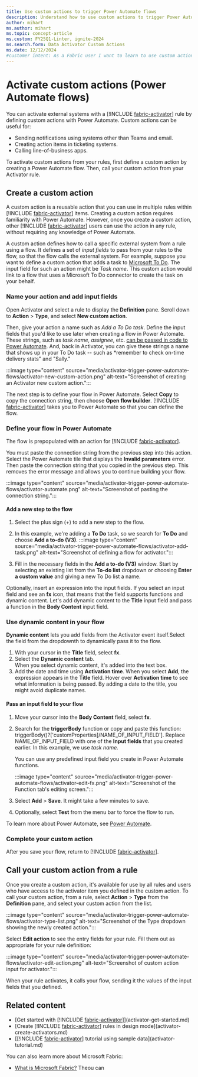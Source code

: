 ```yaml
---
title: Use custom actions to trigger Power Automate flows
description: Understand how to use custom actions to trigger Power Automate flows with Activator and achieve seamless integration between systems.
author: mihart
ms.author: mihart
ms.topic: concept-article
ms.custom: FY25Q1-Linter, ignite-2024
ms.search.form: Data Activator Custom Actions
ms.date: 12/12/2024
#customer intent: As a Fabric user I want to learn to use custom actions to trigger Power Automate flows.
---
```


# Activate custom actions (Power Automate flows)

You can activate external systems with a [!INCLUDE [fabric-activator](../includes/fabric-activator.md)] rule by defining custom actions with Power Automate. Custom actions can be useful for:

* Sending notifications using systems other than Teams and email.
* Creating action items in ticketing systems.
* Calling line-of-business apps.

To activate custom actions from your rules, first define a custom action by creating a Power Automate flow. Then, call your custom action from your Activator rule.

## Create a custom action

A custom action is a reusable action that you can use in multiple rules within [!INCLUDE [fabric-activator](../includes/fabric-activator.md)] items. Creating a custom action requires familiarity with Power Automate. However, once you create a custom action, other [!INCLUDE [fabric-activator](../includes/fabric-activator.md)] users can use the action in any rule, without requiring any knowledge of Power Automate.

A custom action defines how to call a specific external system from a rule using a flow. It defines a set of *input fields* to pass from your rules to the flow, so that the flow calls the external system. For example, suppose you want to define a custom action that adds a task to [Microsoft To Do](https://to-do.office.com/tasks/). The input field for such an action might be *Task name*. This custom action would link to a flow that uses a Microsoft To Do connector to create the task on your behalf.

### Name your action and add input fields

Open Activator and select a rule to display the **Definition** pane. Scroll down to **Action** > **Type**, and select **New custom action**. 

Then, give your action a name such as *Add a To Do task*. Define the input fields that you'd like to use later when creating a flow in Power Automate. These strings, such as *task name*, *assignee*, etc. [can be passed in code to Power Automate](#pass-an-input-field-to-your-flow). And, back in Activator, you can give these strings a name that shows up in your To Do task -- such as *remember to check on-time delivery stats" and "Sally." 

:::image type="content" source="media/activator-trigger-power-automate-flows/activator-new-custom-action.png" alt-text="Screenshot of creating an Activator new custom action.":::

The next step is to define your flow in Power Automate. Select **Copy** to copy the connection string, then choose **Open flow builder**. [!INCLUDE [fabric-activator](../includes/fabric-activator.md)] takes you to Power Automate so that you can define the flow.

### Define your flow in Power Automate

The flow is prepopulated with an action for [!INCLUDE [fabric-activator](../includes/fabric-activator.md)].

You must paste the connection string from the previous step into this action. Select the Power Automate tile that displays the **Invalid parameters** error. Then paste the connection string that you copied in the previous step. This removes the error message and allows you to continue building your flow. 

:::image type="content" source="media/activator-trigger-power-automate-flows/activator-automate.png" alt-text="Screenshot of pasting the connection string.":::

#### Add a new step to the flow

1. Select the plus sign (+) to add a new step to the flow. 
1. In this example, we're adding a **To Do** task, so we search for **To Do** and choose **Add a to-do (V3)**.
    :::image type="content" source="media/activator-trigger-power-automate-flows/activator-add-task.png" alt-text="Screenshot of defining a flow for activator.":::

1. Fill in the necessary fields in the **Add a to-do (V3)** window. Start by selecting an existing list from the **To-do list** dropdown or choosing **Enter a custom value** and giving a new To Do list a name. 

Optionally, insert an expression into the input fields. If you select an input field and see an **fx** icon, that means that the field supports functions and dynamic content. Let's add dynamic content to the **Title** input field and pass a function in the **Body Content** input field. 

### Use dynamic content in your flow

**Dynamic content** lets you add fields from the Activator event itself.Select the field from the dropdownth to dynamically pass it to the flow. 

1. With your cursor in the **Title** field, select **fx**.
1. Select the **Dynamic content** tab.  
    When you select dynamic content, it's added into the text box.
1. Add the date and time using **Activation time**. When you select **Add**, the expression appears in the **Title** field. Hover over **Activation time** to see what information is being passed. By adding a date to the title, you might avoid duplicate names.


#### Pass an input field to your flow

1. Move your cursor into the **Body Content** field, select **fx**.
1. Search for the **triggerBody** function or copy and paste this function: triggerBody()?['customProperties]/NAME_OF_INPUT_FIELD']. Replace NAME_OF_INPUT_FIELD with one of the **Input fields** that you created earlier. In this example, we use *task name.*

    You can use any predefined input field you create in Power Automate functions. 

    :::image type="content" source="media/activator-trigger-power-automate-flows/activator-edit-fx.png" alt-text="Screenshot of the Function tab's editing screen.":::

1. Select **Add** > **Save**. It might take a few minutes to save.

1. Optionally, select **Test** from the menu bar to force the flow to run. 

To learn more about Power Automate, see [Power Automate](/power-automate).

### Complete your custom action

After you save your flow, return to [!INCLUDE [fabric-activator](../includes/fabric-activator.md)]. 

## Call your custom action from a rule

Once you create a custom action, it's available for use by all rules and users who have access to the activator item you defined in the custom action. To call your custom action, from a rule, select **Action** > **Type** from the **Definition** pane, and select your custom action from the list. 

:::image type="content" source="media/activator-trigger-power-automate-flows/activator-type-list.png" alt-text="Screenshot of the Type dropdown showing the newly created action.":::

Select **Edit action** to see the entry fields for your rule. Fill them out as appropriate for your rule definition:

:::image type="content" source="media/activator-trigger-power-automate-flows/activator-edit-action.png" alt-text="Screenshot of custom action input for activator.":::

When your rule activates, it calls your flow, sending it the values of the input fields that you defined.

## Related content

* [Get started with [!INCLUDE [fabric-activator](../includes/fabric-activator.md)]](activator-get-started.md)
* [Create [!INCLUDE [fabric-activator](../includes/fabric-activator.md)] rules in design mode](activator-create-activators.md)
* [[!INCLUDE [fabric-activator](../includes/fabric-activator.md)] tutorial using sample data](activator-tutorial.md)

You can also learn more about Microsoft Fabric:

* [What is Microsoft Fabric?](../../get-started/microsoft-fabric-overview.md)
Theou can
